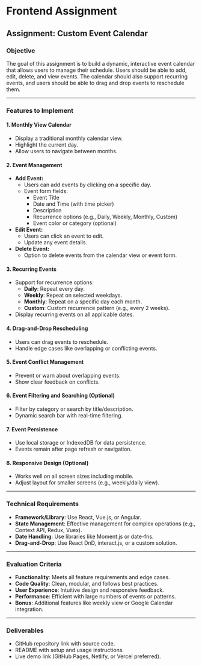 # Frontend Assignment

## Assignment: Custom Event Calendar

### **Objective**

The goal of this assignment is to build a dynamic, interactive event calendar that allows users to manage their schedule. Users should be able to add, edit, delete, and view events. The calendar should also support recurring events, and users should be able to drag and drop events to reschedule them.

---

### **Features to Implement**

#### 1. Monthly View Calendar
- Display a traditional monthly calendar view.
- Highlight the current day.
- Allow users to navigate between months.

#### 2. Event Management
- **Add Event:**
  - Users can add events by clicking on a specific day.
  - Event form fields:
    - Event Title
    - Date and Time (with time picker)
    - Description
    - Recurrence options (e.g., Daily, Weekly, Monthly, Custom)
    - Event color or category (optional)
- **Edit Event:**
  - Users can click an event to edit.
  - Update any event details.
- **Delete Event:**
  - Option to delete events from the calendar view or event form.

#### 3. Recurring Events
- Support for recurrence options:
  - **Daily**: Repeat every day.
  - **Weekly**: Repeat on selected weekdays.
  - **Monthly**: Repeat on a specific day each month.
  - **Custom**: Custom recurrence pattern (e.g., every 2 weeks).
- Display recurring events on all applicable dates.

#### 4. Drag-and-Drop Rescheduling
- Users can drag events to reschedule.
- Handle edge cases like overlapping or conflicting events.

#### 5. Event Conflict Management
- Prevent or warn about overlapping events.
- Show clear feedback on conflicts.

#### 6. Event Filtering and Searching (Optional)
- Filter by category or search by title/description.
- Dynamic search bar with real-time filtering.

#### 7. Event Persistence
- Use local storage or IndexedDB for data persistence.
- Events remain after page refresh or navigation.

#### 8. Responsive Design (Optional)
- Works well on all screen sizes including mobile.
- Adjust layout for smaller screens (e.g., weekly/daily view).

---

### **Technical Requirements**

- **Framework/Library**: Use React, Vue.js, or Angular.
- **State Management**: Effective management for complex operations (e.g., Context API, Redux, Vuex).
- **Date Handling**: Use libraries like Moment.js or date-fns.
- **Drag-and-Drop**: Use React DnD, interact.js, or a custom solution.

---

### **Evaluation Criteria**

- **Functionality**: Meets all feature requirements and edge cases.
- **Code Quality**: Clean, modular, and follows best practices.
- **User Experience**: Intuitive design and responsive feedback.
- **Performance**: Efficient with large numbers of events or patterns.
- **Bonus**: Additional features like weekly view or Google Calendar integration.

---

### **Deliverables**

- GitHub repository link with source code.
- README with setup and usage instructions.
- Live demo link (GitHub Pages, Netlify, or Vercel preferred).

